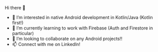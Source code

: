 Hi there 👋 

- 👀 I’m interested in native Android development in Kotlin/Java (Kotlin first!)
- 🌱 I’m currently learning to work with Firebase (Auth and Firestore in particular)
- 💞️ I’m looking to collaborate on any Android projects!!
- 📫 Connect with me on LinkedIn!

<!---
codyStritz/codyStritz is a ✨ special ✨ repository because its `README.md` (this file) appears on your GitHub profile.
You can click the Preview link to take a look at your changes.
--->
